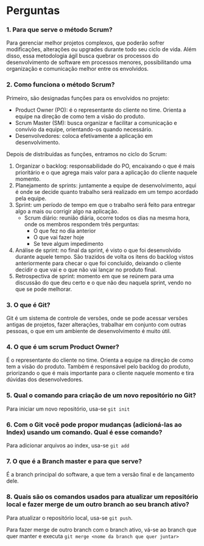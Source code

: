 # Perguntas

### 1. Para que serve o método Scrum?

Para gerenciar melhor projetos complexos, que poderão sofrer modificações, alterações ou upgrades durante todo seu ciclo de vida. Além disso, essa metodologia ágil busca quebrar os processos do desenvolvimento de software em processos menores, possibilitando uma organização e comunicação melhor entre os envolvidos.

### 2. Como funciona o método Scrum?

Primeiro, são designadas funções para os envolvidos no projeto:

-   Product Owner (PO): é o representante do cliente no time. Orienta a equipe na direção de como tem a visão do produto.
-   Scrum Master (SM): busca organizar e facilitar a comunicação e convívio da equipe, orientando-os quando necessário.
-   Desenvolvedores: coloca efetivamente a aplicação em desenvolvimento.

Depois de distribuídas as funções, entramos no ciclo do Scrum:

1. Organizar o backlog: responsabilidade do PO, encaixando o que é mais prioritário e o que agrega mais valor para a aplicação do cliente naquele momento.
2. Planejamento de sprints: juntamente a equipe de desenvolvimento, aqui é onde se decide quanto trabalho será realizado em um tempo acordado pela equipe.
3. Sprint: um período de tempo em que o trabalho será feito para entregar algo a mais ou corrigir algo na aplicação.
    - Scrum diário: reunião diária, ocorre todos os dias na mesma hora, onde os membros respondem três perguntas:
        - O que fez no dia anterior
        - O que vai fazer hoje
        - Se teve algum impedimento
4. Análise de sprint: no final da sprint, é visto o que foi desenvolvido durante aquele tempo. São trazidos de volta os itens do backlog vistos anteriormente para checar o que foi concluído, deixando o cliente decidir o que vai e o que não vai lançar no produto final.
5. Retrospectiva de sprint: momento em que se reúnem para uma discussão do que deu certo e o que não deu naquela sprint, vendo no que se pode melhorar.

### 3. O que é Git?

Git é um sistema de controle de versões, onde se pode acessar versões antigas de projetos, fazer alterações, trabalhar em conjunto com outras pessoas, o que em um ambiente de desenvolvimento é muito útil.

### 4. O que é um scrum Product Owner?

É o representante do cliente no time. Orienta a equipe na direção de como tem a visão do produto. Também é responsável pelo backlog do produto, priorizando o que é mais importante para o cliente naquele momento e tira dúvidas dos desenvolvedores.

### 5. Qual o comando para criação de um novo repositório no Git?

Para iniciar um novo repositório, usa-se ```git init```

### 6. Com o Git você pode propor mudanças (adicioná-las ao Index) usando um comando. Qual é esse comando? 

Para adicionar arquivos ao index, usa-se ```git add```

### 7. O que é a Branch master e para que serve? 

É a branch principal do software, a que tem a versão final e de lançamento dele.

### 8. Quais são os comandos usados para atualizar um repositório local e fazer merge de um outro branch ao seu branch ativo?

Para atualizar o repositório local, usa-se ```git push```.

Para fazer merge de outro branch com o branch ativo, vá-se ao branch que quer manter e executa ```git merge <nome da branch que quer juntar>```